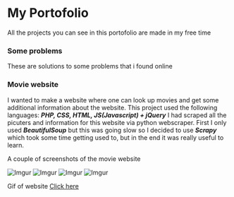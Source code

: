 # My Portofolio
All the projects you can see in this portofolio are made in my free time

### Some problems
These are solutions to some problems that i found online

### Movie website
I wanted to make a website where one can look up movies and get some additional information about the website.
This project used the following languages: _**PHP, CSS, HTML, JS(Javascript) + jQuery**_
I had scraped all the picuters and information for this website via python webscraper. First I only used _**BeautifulSoup**_ but this was going slow so I decided to use _**Scrapy**_ which took some time getting used to, but in the end it was really useful to learn. 

A couple of screenshots of the movie website

![Imgur](https://i.imgur.com/WIqzJr3.jpg)
![Imgur](https://i.imgur.com/U7bHXgA.jpg)
![Imgur](https://i.imgur.com/uEQweK6.png)
![Imgur](https://i.imgur.com/WsFWrbC.png)

Gif of website 
[Click here](http://i.imgur.com/nFqQPFW.gif)